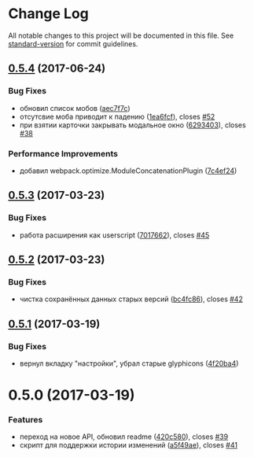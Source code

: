# Change Log

All notable changes to this project will be documented in this file. See [standard-version](https://github.com/conventional-changelog/standard-version) for commit guidelines.

<a name="0.5.4"></a>
## [0.5.4](https://github.com/standy/the-tale-ext/compare/v0.5.3...v0.5.4) (2017-06-24)


### Bug Fixes

* обновил список мобов ([aec7f7c](https://github.com/standy/the-tale-ext/commit/aec7f7c))
* отсутсвие моба приводит к падению ([1ea6fcf](https://github.com/standy/the-tale-ext/commit/1ea6fcf)), closes [#52](https://github.com/standy/the-tale-ext/issues/52)
* при взятии карточки закрывать модальное окно ([6293403](https://github.com/standy/the-tale-ext/commit/6293403)), closes [#38](https://github.com/standy/the-tale-ext/issues/38)


### Performance Improvements

* добавил webpack.optimize.ModuleConcatenationPlugin ([7c4ef24](https://github.com/standy/the-tale-ext/commit/7c4ef24))



<a name="0.5.3"></a>
## [0.5.3](https://github.com/standy/the-tale-ext/compare/v0.5.2...v0.5.3) (2017-03-23)


### Bug Fixes

* работа расширения как userscript ([7017662](https://github.com/standy/the-tale-ext/commit/7017662)), closes [#45](https://github.com/standy/the-tale-ext/issues/45)



<a name="0.5.2"></a>
## [0.5.2](https://github.com/standy/the-tale-ext/compare/v0.5.1...v0.5.2) (2017-03-23)


### Bug Fixes

* чистка сохранённых данных старых версий ([bc4fc86](https://github.com/standy/the-tale-ext/commit/bc4fc86)), closes [#42](https://github.com/standy/the-tale-ext/issues/42)



<a name="0.5.1"></a>
## [0.5.1](https://github.com/standy/the-tale-ext/compare/v0.5.0...v0.5.1) (2017-03-19)


### Bug Fixes

* вернул вкладку "настройки", убрал старые glyphicons ([4f20ba4](https://github.com/standy/the-tale-ext/commit/4f20ba4))



<a name="0.5.0"></a>
# 0.5.0 (2017-03-19)


### Features

* переход на новое API, обновил readme ([420c580](https://github.com/standy/the-tale-ext/commit/420c580)), closes [#39](https://github.com/standy/the-tale-ext/issues/39)
* скрипт для поддержки истории изменений ([a5f49ae](https://github.com/standy/the-tale-ext/commit/a5f49ae)), closes [#41](https://github.com/standy/the-tale-ext/issues/41)
